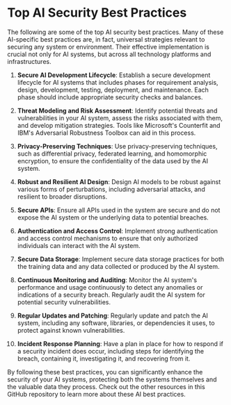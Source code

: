 # Top AI Security Best Practices
The following are some of the top AI security best practices.  Many of these AI-specific best practices are, in fact, universal strategies relevant to securing any system or environment. Their effective implementation is crucial not only for AI systems, but across all technology platforms and infrastructures.

1. **Secure AI Development Lifecycle**: Establish a secure development lifecycle for AI systems that includes phases for requirement analysis, design, development, testing, deployment, and maintenance. Each phase should include appropriate security checks and balances.

2. **Threat Modeling and Risk Assessment**: Identify potential threats and vulnerabilities in your AI system, assess the risks associated with them, and develop mitigation strategies. Tools like Microsoft's Counterfit and IBM's Adversarial Robustness Toolbox can aid in this process.

3. **Privacy-Preserving Techniques**: Use privacy-preserving techniques, such as differential privacy, federated learning, and homomorphic encryption, to ensure the confidentiality of the data used by the AI system.

4. **Robust and Resilient AI Design**: Design AI models to be robust against various forms of perturbations, including adversarial attacks, and resilient to broader disruptions.

5. **Secure APIs**: Ensure all APIs used in the system are secure and do not expose the AI system or the underlying data to potential breaches.

6. **Authentication and Access Control**: Implement strong authentication and access control mechanisms to ensure that only authorized individuals can interact with the AI system.

7. **Secure Data Storage**: Implement secure data storage practices for both the training data and any data collected or produced by the AI system.

8. **Continuous Monitoring and Auditing**: Monitor the AI system's performance and usage continuously to detect any anomalies or indications of a security breach. Regularly audit the AI system for potential security vulnerabilities.

9. **Regular Updates and Patching**: Regularly update and patch the AI system, including any software, libraries, or dependencies it uses, to protect against known vulnerabilities.

10. **Incident Response Planning**: Have a plan in place for how to respond if a security incident does occur, including steps for identifying the breach, containing it, investigating it, and recovering from it.

By following these best practices, you can significantly enhance the security of your AI systems, protecting both the systems themselves and the valuable data they process. Check out the other resources in this GitHub repository to learn more about these AI best practices.
